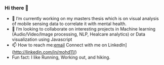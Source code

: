 ### Hi there 👋

- 🔭 I’m currently working on my masters thesis which is on visual analysis of mobile sensing data to correlate it with mental health.
- 👯 I’m looking to collaborate on interesting projects in Machine learning (Audio/Video/Image processing, NLP, Healcare analytics) or Data visualization using Javascript
- 📫 How to reach me:[email](mohd.muzamil.08@outlook.com) Connect with me on LinkedIn](http://linkedin.com/in/mohd11/) 
- Fun fact: I like Running, Working out, and hiking.



<!--
**mohd-muzamil/mohd-muzamil** is a ✨ _special_ ✨ repository because its `README.md` (this file) appears on your GitHub profile.

Here are some ideas to get you started:

- 🔭 I’m currently working on ...
- 🌱 I’m currently learning ...
- 👯 I’m looking to collaborate on ...
- 🤔 I’m looking for help with ...
- 💬 Ask me about ...
- 📫 How to reach me: ...
- 😄 Pronouns: ...
- ⚡ Fun fact: ...
-->
